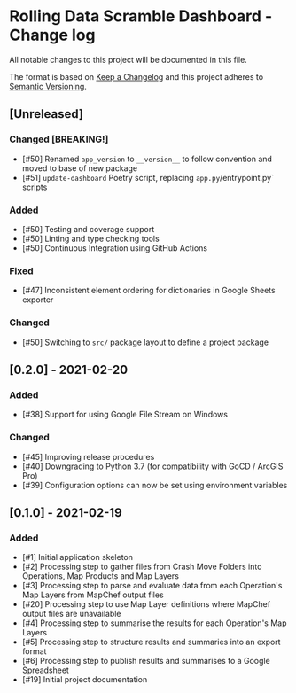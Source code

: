 # Rolling Data Scramble Dashboard - Change log

All notable changes to this project will be documented in this file.

The format is based on [Keep a Changelog](http://keepachangelog.com/en/1.0.0/)
and this project adheres to [Semantic Versioning](http://semver.org/spec/v2.0.0.html).

## [Unreleased]

### Changed [BREAKING!]

* [#50] Renamed `app_version` to `__version__` to follow convention and moved to base of new package
* [#51] `update-dashboard` Poetry script, replacing `app.py`/entrypoint.py` scripts

### Added

* [#50] Testing and coverage support
* [#50] Linting and type checking tools
* [#50] Continuous Integration using GitHub Actions

### Fixed

* [#47] Inconsistent element ordering for dictionaries in Google Sheets exporter

### Changed

* [#50] Switching to `src/` package layout to define a project package

## [0.2.0] - 2021-02-20

### Added

* [#38] Support for using Google File Stream on Windows

### Changed

* [#45] Improving release procedures
* [#40] Downgrading to Python 3.7 (for compatibility with GoCD / ArcGIS Pro)
* [#39] Configuration options can now be set using environment variables

## [0.1.0] - 2021-02-19

### Added

* [#1] Initial application skeleton
* [#2] Processing step to gather files from Crash Move Folders into Operations, Map Products and Map Layers
* [#3] Processing step to parse and evaluate data from each Operation's Map Layers from MapChef output files
* [#20] Processing step to use Map Layer definitions where MapChef output files are unavailable
* [#4] Processing step to summarise the results for each Operation's Map Layers
* [#5] Processing step to structure results and summaries into an export format
* [#6] Processing step to publish results and summarises to a Google Spreadsheet
* [#19] Initial project documentation
